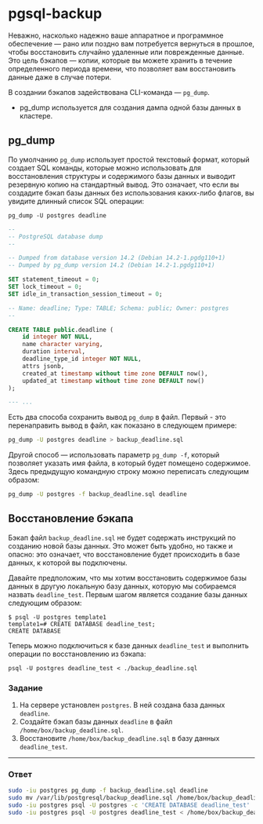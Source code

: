 # pgsql-backup

Неважно, насколько надежно ваше аппаратное и программное обеспечение — рано или поздно вам потребуется вернуться в прошлое, чтобы восстановить случайно удаленные или поврежденные данные. Это цель бэкапов — копии, которые вы можете хранить в течение определенного периода времени, что позволяет вам восстановить данные даже в случае потери.

В создании бэкапов задействована CLI-команда — `pg_dump`.

- pg_dump используется для создания дампа одной базы данных в кластере.

## pg_dump

По умолчанию `pg_dump` использует простой текстовый формат, который создает SQL команды, которые можно использовать для восстановления структуры и содержимого базы данных и выводит резервную копию на стандартный вывод.
Это означает, что если вы создадите бэкап базы данных без использования каких-либо флагов, вы увидите длинный список SQL операции:

```
pg_dump -U postgres deadline
```

```sql
--
-- PostgreSQL database dump
--

-- Dumped from database version 14.2 (Debian 14.2-1.pgdg110+1)
-- Dumped by pg_dump version 14.2 (Debian 14.2-1.pgdg110+1)

SET statement_timeout = 0;
SET lock_timeout = 0;
SET idle_in_transaction_session_timeout = 0;

-- Name: deadline; Type: TABLE; Schema: public; Owner: postgres
--

CREATE TABLE public.deadline (
    id integer NOT NULL,
    name character varying,
    duration interval,
    deadline_type_id integer NOT NULL,
    attrs jsonb,
    created_at timestamp without time zone DEFAULT now(),
    updated_at timestamp without time zone DEFAULT now()
);

--- ...
```

Есть два способа сохранить вывод `pg_dump` в файл. Первый - это перенаправить вывод в файл, как показано в следующем примере:

```bash
pg_dump -U postgres deadline > backup_deadline.sql
```

Другой способ — использовать параметр `pg_dump -f`, который позволяет указать имя файла, в который будет помещено содержимое. Здесь предыдущую командную строку можно переписать следующим образом:

```bash
pg_dump -U postgres -f backup_deadline.sql deadline
```

## Восстановление бэкапа

Бэкап файл `backup_deadline.sql` не будет содержать инструкций по созданию новой базы данных.
Это может быть удобно, но также и опасно: это означает, что восстановление будет происходить в базе данных, к которой вы подключены.

Давайте предположим, что мы хотим восстановить содержимое базы данных в другую локальную базу данных, которую мы собираемся назвать `deadline_test`.
Первым шагом является создание базы данных следующим образом:

```
$ psql -U postgres template1
template1=# CREATE DATABASE deadline_test;
CREATE DATABASE
```

Теперь можно подключиться к базе данных `deadline_test` и выполнить операции по восстановлению из бэкапа:

```
psql -U postgres deadline_test < ./backup_deadline.sql
```

### Задание

1. На сервере установлен `postgres`. В ней создана база данных `deadline`.
2. Создайте бэкап базы данных `deadline` в файл `/home/box/backup_deadline.sql`.
3. Восстановите `/home/box/backup_deadline.sql` в базу данных `deadline_test`.

---

### Ответ

```bash
sudo -iu postgres pg_dump -f backup_deadline.sql deadline
sudo mv /var/lib/postgresql/backup_deadline.sql /home/box/backup_deadline.sql
sudo -iu postgres psql -U postgres -c 'CREATE DATABASE deadline_test'
sudo -iu postgres psql -U postgres deadline_test < /home/box/backup_deadline.sql
```

